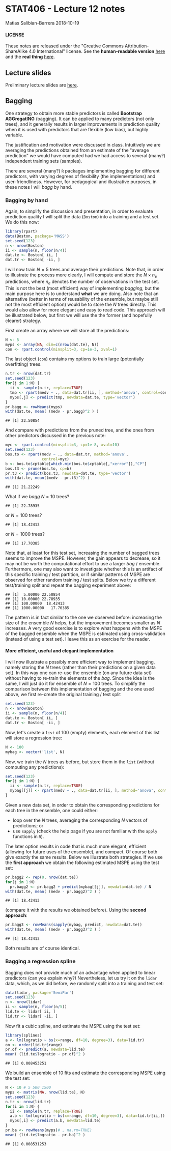 STAT406 - Lecture 12 notes
================
Matias Salibian-Barrera
2018-10-19

#### LICENSE

These notes are released under the "Creative Commons Attribution-ShareAlike 4.0 International" license. See the **human-readable version** [here](https://creativecommons.org/licenses/by-sa/4.0/) and the **real thing** [here](https://creativecommons.org/licenses/by-sa/4.0/legalcode).

Lecture slides
--------------

Preliminary lecture slides are [here](STAT406-18-lecture-12-preliminary.pdf).

Bagging
-------

One strategy to obtain more stable predictors is called **Bootstrap AGGregatING** (bagging). It can be applied to many predictors (not only trees), and it generally results in larger improvements in prediction quality when it is used with predictors that are flexible (low bias), but highly variable.

The justification and motivation were discussed in class. Intuitively we are averaging the predictions obtained from an estimate of the "average prediction" we would have computed had we had access to several (many?) independent training sets (samples).

There are several (many?) `R` packages implementing bagging for different predictors, with varying degrees of flexibility (the implementations) and user-friendliness. However, for pedagogical and illustrative purposes, in these notes I will *bagg* by hand.

### Bagging by hand

Again, to simplify the discussion and presentation, in order to evaluate prediction quality I will split the data (`Boston`) into a training and a test set. We do this now:

``` r
library(rpart)
data(Boston, package='MASS')
set.seed(123)
n <- nrow(Boston)
ii <- sample(n, floor(n/4))
dat.te <- Boston[ ii, ]
dat.tr <- Boston[ -ii, ]
```

I will now train *N* = 5 trees and average their predictions. Note that, in order to illustrate the process more clearly, I will compute and store the *N* × *n*<sub>*e*</sub> predictions, where *n*<sub>*e*</sub> denotes the number of observations in the test set. This is not the best (most efficient) way of implementing *bagging*, but the main purpose here is to understand **what** we are doing. Also note that an alternative (better in terms of reusability of the ensemble, but maybe still not the most efficient option) would be to store the *N* trees directly. This would also allow for more elegant and easy to read code. This approach will be illustrated below, but first we will use the the former (and hopefully clearer) strategy.

First create an array where we will store all the predictions:

``` r
N <- 5
myps <- array(NA, dim=c(nrow(dat.te), N))
con <- rpart.control(minsplit=3, cp=1e-3, xval=1)
```

The last object (`con`) contains my options to train large (potentially overfitting) trees.

``` r
n.tr <- nrow(dat.tr)
set.seed(123)
for(j in 1:N) {
  ii <- sample(n.tr, replace=TRUE)
  tmp <- rpart(medv ~ ., data=dat.tr[ii, ], method='anova', control=con)
  myps[,j] <- predict(tmp, newdata=dat.te, type='vector')
}
pr.bagg <- rowMeans(myps)
with(dat.te, mean( (medv - pr.bagg)^2 ) )
```

    ## [1] 22.50854

And compare with predictions from the pruned tree, and the ones from other predictors discussed in the previous note:

``` r
myc <- rpart.control(minsplit=3, cp=1e-8, xval=10)
set.seed(123)
bos.to <- rpart(medv ~ ., data=dat.tr, method='anova',
                control=myc)
b <- bos.to$cptable[which.min(bos.to$cptable[,"xerror"]),"CP"]
bos.t3 <- prune(bos.to, cp=b)
pr.t3 <- predict(bos.t3, newdata=dat.te, type='vector')
with(dat.te, mean((medv - pr.t3)^2) )
```

    ## [1] 21.22249

What if we *bagg* *N* = 10 trees?

    ## [1] 22.78935

or *N* = 100 trees?

    ## [1] 18.42413

or *N* = 1000 trees?

    ## [1] 17.70385

Note that, at least for this test set, increasing the number of bagged trees seems to improve the MSPE. However, the gain appears to decrease, so it may not be worth the computational effort to use a larger *bag* / ensemble. Furthermore, one may also want to investigate whether this is an artifact of this specific training / test partition, or if similar patterns of MSPE are observed for other random training / test splits. Below we try a different test/training split and repeat the bagging experiment above:

    ## [1]  5.00000 22.50854
    ## [1] 10.00000 22.78935
    ## [1] 100.00000  18.42413
    ## [1] 1000.00000   17.70385

The pattern is in fact similar to the one we observed before: increasing the size of the ensemble *N* helps, but the improvement becomes smaller as *N* increases. A very good exercise is to explore what happens with the MSPE of the bagged ensemble when the MSPE is estimated using cross-validation (instead of using a test set). I leave this as an exercise for the reader.

#### More efficient, useful and elegant implementation

I will now illustrate a possibly more efficient way to implement bagging, namely storing the *N* trees (rather than their predictions on a given data set). In this way one can re-use the ensemble (on any future data set) without having to re-train the elements of the *bag*. Since the idea is the same, I will just do it for ensemble of *N* = 100 trees. To simplify the comparison between this implementation of bagging and the one used above, we first re-create the original training / test split

``` r
set.seed(123)
n <- nrow(Boston)
ii <- sample(n, floor(n/4))
dat.te <- Boston[ ii, ]
dat.tr <- Boston[ -ii, ]
```

Now, let's create a `list` of 100 (empty) elements, each element of this list will store a regression tree:

``` r
N <- 100
mybag <- vector('list', N)
```

Now, we train the *N* trees as before, but store them in the `list` (without computing any predictions):

``` r
set.seed(123)
for(j in 1:N) {
  ii <- sample(n.tr, replace=TRUE)
  mybag[[j]] <- rpart(medv ~ ., data=dat.tr[ii, ], method='anova', control=con)
}
```

Given a new data set, in order to obtain the corresponding predictions for each tree in the ensemble, one could either:

-   loop over the *N* trees, averaging the corresponding *N* vectors of predictions; or
-   use `sapply` (check the help page if you are not familiar with the `apply` functions in `R`).

The later option results in code that is much more elegant, efficient (allowing for future uses of the ensemble), and compact. Of course both give exactly the same results. Below we illustrate both strategies. If we use the **first approach** we obtain the following estimated MSPE using the test set:

``` r
pr.bagg2 <- rep(0, nrow(dat.te))
for(j in 1:N)
  pr.bagg2 <- pr.bagg2 + predict(mybag[[j]], newdata=dat.te) / N
with(dat.te, mean( (medv - pr.bagg2)^2 ) )
```

    ## [1] 18.42413

(compare it with the results we obtained before). Using the **second approach**:

``` r
pr.bagg3 <- rowMeans(sapply(mybag, predict, newdata=dat.te))
with(dat.te, mean( (medv - pr.bagg3)^2 ) )
```

    ## [1] 18.42413

Both results are of course identical.

### Bagging a regression spline

Bagging does not provide much of an advantage when applied to linear predictors (can you explain why?) Nevertheless, let us try it on the `lidar` data, which, as we did before, we randomly split into a training and test set:

``` r
data(lidar, package='SemiPar')
set.seed(123)
n <- nrow(lidar)
ii <- sample(n, floor(n/5))
lid.te <- lidar[ ii, ]
lid.tr <- lidar[ -ii, ]
```

Now fit a cubic spline, and estimate the MSPE using the test set:

``` r
library(splines)
a <- lm(logratio ~ bs(x=range, df=10, degree=3), data=lid.tr) 
oo <- order(lid.tr$range)
pr.of <- predict(a, newdata=lid.te)
mean( (lid.te$logratio - pr.of)^2 )
```

    ## [1] 0.008453251

We build an ensemble of 10 fits and estimate the corresponding MSPE using the test set:

``` r
N <- 10 # 5 500 1500
myps <- matrix(NA, nrow(lid.te), N)
set.seed(123)
n.tr <- nrow(lid.tr)
for(i in 1:N) {
  ii <- sample(n.tr, replace=TRUE)
  a.b <- lm(logratio ~ bs(x=range, df=10, degree=3), data=lid.tr[ii,]) 
  myps[,i] <- predict(a.b, newdata=lid.te)
}
pr.ba <- rowMeans(myps)# , na.rm=TRUE)
mean( (lid.te$logratio - pr.ba)^2 )
```

    ## [1] 0.008531253
